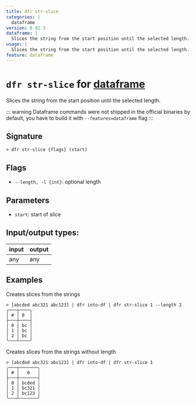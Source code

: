 ```yaml
---
title: dfr str-slice
categories: |
  dataframe
version: 0.92.3
dataframe: |
  Slices the string from the start position until the selected length.
usage: |
  Slices the string from the start position until the selected length.
feature: dataframe
---
```

<!-- This file is automatically generated. Please edit the command in https://github.com/nushell/nushell instead. -->

# `dfr str-slice` for [dataframe](/commands/categories/dataframe.md)

<div class='command-title'>Slices the string from the start position until the selected length.</div>

::: warning
Dataframe commands were not shipped in the official binaries by default, you have to build it with `--features=dataframe` flag
:::

## Signature

```> dfr str-slice {flags} (start)```

## Flags

 -  `--length, -l {int}`: optional length

## Parameters

 -  `start`: start of slice


## Input/output types:

| input | output |
| ----- | ------ |
| any   | any    |

## Examples

Creates slices from the strings
```nu
> [abcded abc321 abc123] | dfr into-df | dfr str-slice 1 --length 2
╭───┬────╮
│ # │ 0  │
├───┼────┤
│ 0 │ bc │
│ 1 │ bc │
│ 2 │ bc │
╰───┴────╯

```

Creates slices from the strings without length
```nu
> [abcded abc321 abc123] | dfr into-df | dfr str-slice 1
╭───┬───────╮
│ # │   0   │
├───┼───────┤
│ 0 │ bcded │
│ 1 │ bc321 │
│ 2 │ bc123 │
╰───┴───────╯

```
